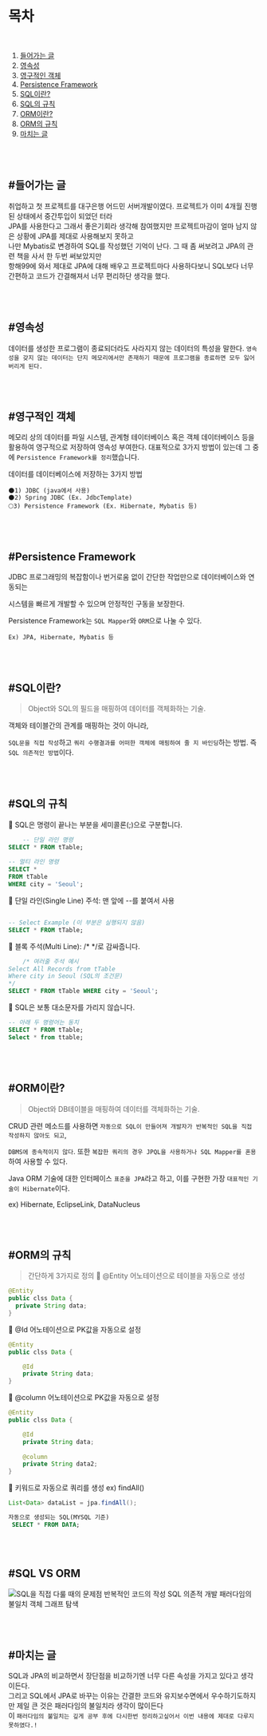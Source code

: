 # 목차
<br>  


1. [들어가는 글](#들어가는-글)  
2. [영속성](#영속성)  
3. [영구적인 객체](#영구적인-객체)  
4. [Persistence Framework](#persistence-framework)  
5. [SQL이란?](#sql이란)  
6. [SQL의 규칙](#sql의-규칙)  
7. [ORM이란?](#orm이란)  
8. [ORM의 규칙](#orm의-규칙)  
9. [마치는 글](#마치는-글)  
 

<br>  
<br>  

## #들어가는 글   
취업하고 첫 프로젝트를 대구은행 어드민 서버개발이였다. 프로젝트가 이미 4개월 진행된 상태에서 중간투입이 되었던 터라  
JPA를 사용한다고 그래서 좋은기회라 생각해 참여했지만 프로젝트마감이 얼마 남지 않은 상황에 JPA를 제대로 사용해보지 못하고   
나만 Mybatis로 변경하여 SQL를 작성했던 기억이 난다. 그 때 좀 써보려고 JPA의 관련 책을 사서 한 두번 써보았지만   
항해99에 와서 제대로 JPA에 대해 배우고 프로젝트마다 사용하다보니 SQL보다 너무 간편하고 코드가 간결해져서 너무 편리하단 생각을 했다.  

<br>  
<br>  


## #영속성
데이터를 생성한 프로그램이 종료되더라도 사라지지 않는 데이터의 특성을 말한다.
`영속성을 갖지 않는 데이터는 단지 메모리에서만 존재하기 때문에 프로그램을 종료하면 모두 잃어버리게 된다.`

<br>  
<br>  

## #영구적인 객체
메모리 상의 데이터를 파일 시스템, 관계형 테이터베이스 혹은 객체 데이터베이스 등을 활용하여 영구적으로 저장하여 영속성 부여한다.
대표적으로 3가지 방법이 있는데 그 중에 `Persistence Framework를 정리`했습니다.  
  
데이터를 데이터베이스에 저장하는 3가지 방법  
```
🌑1) JDBC (java에서 사용)
🌑2) Spring JDBC (Ex. JdbcTemplate)
🌕3) Persistence Framework (Ex. Hibernate, Mybatis 등)
```

<br>  
<br>  


## #Persistence Framework  

JDBC 프로그래밍의 복잡함이나 번거로움 없이 간단한 작업만으로 데이터베이스와 연동되는  

시스템을 빠르게 개발할 수 있으며 안정적인 구동을 보장한다.  

Persistence Framework는 `SQL Mapper`와 `ORM`으로 나눌 수 있다.  

`Ex) JPA, Hibernate, Mybatis 등 ` 

<br>  
<br>  

## #SQL이란?
> Object와 SQL의 필드을 매핑하여 데이터를 객체화하는 기술.  

객체와 테이블간의 관계를 매핑하는 것이 아니라,  

`SQL문을 직접 작성`하고 `쿼리 수행결과를 어떠한 객체에 매핑하여 줄 지 바인딩`하는 방법. 즉 `SQL 의존적인 방법`이다.   

<br>  
<br>  


## #SQL의 규칙
📍 SQL은 명령이 끝나는 부분을 세미콜론(;)으로 구분합니다. 
```sql
	-- 단일 라인 명령
SELECT * FROM tTable;
 
-- 멀티 라인 명령
SELECT * 
FROM tTable
WHERE city = 'Seoul';

```  
📍 단일 라인(Single Line) 주석: 맨 앞에 --를 붙여서 사용
```sql

-- Select Example (이 부분은 실행되지 않음)
SELECT * FROM tTable;
```

📍 블록 주석(Multi Line): /* */로 감싸줍니다. 
```sql
	/* 여러줄 주석 예시
Select All Records from tTable
Where city in Seoul (SQL의 조건문)
*/
SELECT * FROM tTable WHERE city = 'Seoul';

```

📍 SQL은 보통 대소문자를 가리지 않습니다. 
```sql
-- 아래 두 명령어는 동치
SELECT * FROM tTable;
Select * from ttable;
```


<br>  
<br>  


## #ORM이란?  
>Object와 DB테이블을 매핑하여 데이터를 객체화하는 기술.  

CRUD 관련 메소드를 사용하면 `자동으로 SQL이 만들어져 개발자가 반복적인 SQL을 직접 작성하지 않아도 되고`, 

`DBMS에 종속적이지 않다`. 또한 `복잡한 쿼리의 경우 JPQL을 사용하거나 SQL Mapper를 혼용`하여 사용할 수 있다.  

Java ORM 기술에 대한 인터페이스 `표준을 JPA`라고 하고, 이를 구현한 가장 `대표적인 기술이 Hibernate`이다.  

ex) Hibernate, EclipseLink, DataNucleus




<br>  
<br>  



## #ORM의 규칙 
> 간단하게 3가지로 정의
📍 @Entity 어노테이션으로 테이블을 자동으로 생성
```JAVA
@Entity
public clss Data {
  private String data;
}
```
📍 @Id 어노테이션으로 PK값을 자동으로 설정
```JAVA
@Entity
public clss Data {

    @Id
    private String data;
}
```
📍 @column 어노테이션으로 PK값을 자동으로 설정
```JAVA
@Entity
public clss Data {

    @Id
    private String data;
  
    @column
    private String data2;
}
```

📍 키워드로 자동으로 쿼리를 생성 ex) findAll()
```java
List<Data> dataList = jpa.findAll();
```  
```sql
자동으로 생성되는 SQL(MYSQL 기준)
 SELECT * FROM DATA;
```




<br>  
<br>  




## #SQL VS ORM

![SQL을 직접 다룰 때의 문제점 반복적인 코드의 작성 SQL 의존적 개발 패러다임의 불일치 객체 그래프 탐색](https://user-images.githubusercontent.com/81284265/172038331-49f267e1-6738-407a-9a35-d12901bd2396.png)



<br>  
<br>  


## #마치는 글
SQL과 JPA의 비교하면서 장단점을 비교하기엔 너무 다른 속성을 가지고 있다고 생각이든다.    
그리고 SQL에서 JPA로 바꾸는 이유는 간결한 코드와 유지보수면에서 우수하기도하지만 제일 큰 것은 패러다임의 불일치라 생각이 많이든다  
이 `패러다임의 불일치는 깊게 공부 후에 다시한번 정리하고싶어서 이번 내용에 제대로 다루지 못하였다.!`  
